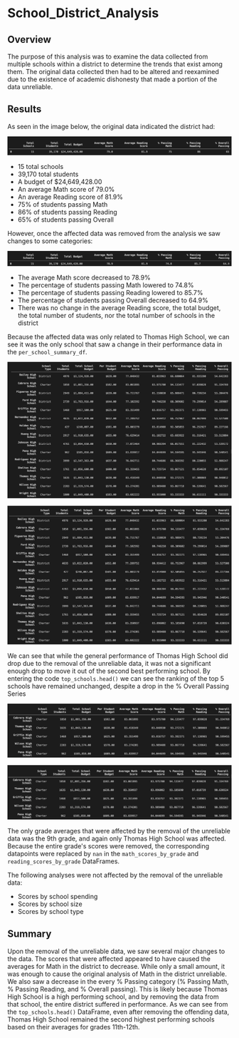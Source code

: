 # School_District_Analysis

## Overview

The purpose of this analysis was to examine the data collected from multiple schools within a district to determine the trends that exist among them. The original data collected then had to be altered and reexamined due to the existence of academic dishonesty that made a portion of the data unreliable.

## Results

As seen in the image below, the original data indicated the district had:

![Unreliable Data Not Removed](/Resources/districtSummary.png)

- 15 total schools
- 39,170 total students
- A budget of $24,649,428.00
- An average Math score of 79.0%
- An average Reading score of 81.9%
- 75% of students passing Math
- 86% of students passing Reading
- 65% of students passing Overall

However, once the affected data was removed from the analysis we saw changes to some categories:

![Unreliable Data Removed](/Resources/districtSummaryNew.png)

- The average Math score decreased to 78.9%
- The percentage of students passing Math lowered to 74.8%
- The percentage of students passing Reading lowered to 85.7%
- The percentage of students passing Overall decreased to 64.9%
- There was no change in the average Reading score, the total budget, the total number of students, nor the total number of schools in the district

Because the affected data was only related to Thomas High School, we can see it was the only school that saw a change in their performance data in the `per_school_summary_df`.

![Unreliable Data Not Removed](/Resources/perSchoolSummary.png)

![Unreliable Data Removed](/Resources/perSchoolSummaryAdjusted.png)

We can see that while the general performance of Thomas High School did drop due to the removal of the unreliable data, it was not a significant enough drop to move it out of the second best performing school.
By entering the code `top_schools.head()` we can see the ranking of the top 5 schools have remained unchanged, despite a drop in the % Overall Passing Series

![Unreliable Data Not Removed](/Resources/topSchools.png)

![Unreliable Data Removed](/Resources/topSchoolsNew.png)

The only grade averages that were affected by the removal of the unreliable data was the 9th grade, and again only Thomas High School was affected. Because the entire grade's scores were removed, the corresponding datapoints were replaced by `nan` in the `math_scores_by_grade` and `reading_scores_by_grade` DataFrames.

The following analyses were not affected by the removal of the unreliable data:

- Scores by school spending
- Scores by school size
- Scores by school type

## Summary

Upon the removal of the unreliable data, we saw several major changes to the data. The scores that were affected appeared to have caused the averages for Math in the district to decrease. While only a small amount, it was enough to cause the original analysis of Math in the district unreliable. We also saw a decrease in the every % Passing category (% Passing Math, % Passing Reading, and % Overall passing). This is likely because Thomas High School is a high performing school, and by removing the data from that school, the entire district suffered in performance. As we can see from the `top_schools.head()` DataFrame, even after removing the offending data, Thomas High School remained the second highest performing schools based on their averages for grades 11th-12th.